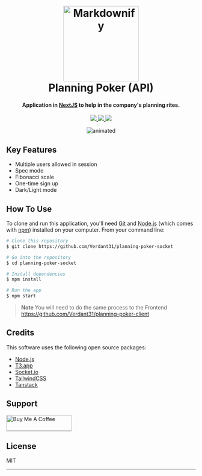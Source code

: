 
<h1 align="center">
  <br>
 <img src="https://github.com/Verdant31/planning-poker-socket/assets/71015476/4d15ad60-80fb-4a5a-b78d-681a13297ad1" alt="Markdownify" width="200">
  <br>
  Planning Poker (API)
  <br>
</h1>

<h4 align="center">Application in <a href="[http://electron.atom.io](https://nextjs.org/)" target="_blank">NextJS</a> to help in the company's planning rites.</h4>

<p align="center">
  <a href="https://www.linkedin.com/in/jo%C3%A3o-pedro-soares-piovesan-724235191/">
    <img src="https://img.shields.io/badge/LinkedIn-0077B5?style=for-the-badge&logo=linkedin&logoColor=white" />
  </a>
    <a href="https://mail.google.com/mail/u/0/?source=mailto&to=verdantxd@gmail.com&fs=1&tf=cm">
    <img src="https://img.shields.io/badge/Gmail-D14836?style=for-the-badge&logo=gmail&logoColor=white" />
  </a>
      <a href="https://medium.com/@verdantxd">
    <img src="https://img.shields.io/badge/Medium-12100E?style=for-the-badge&logo=medium&logoColor=white" />
  </a>
</p>

<p align="center">
  <img src="https://github.com/Verdant31/planning-poker-socket/assets/71015476/0e30652c-b1ab-4578-a3c8-fec3613a28ae" alt="animated" />
</p>

## Key Features

* Multiple users allowed in session
* Spec mode
* Fibonacci scale
* One-time sign up
* Dark/Light mode

## How To Use

To clone and run this application, you'll need [Git](https://git-scm.com) and [Node.js](https://nodejs.org/en/download/) (which comes with [npm](http://npmjs.com)) installed on your computer. From your command line:

```bash
# Clone this repository
$ git clone https://github.com/Verdant31/planning-poker-socket

# Go into the repository
$ cd planning-poker-socket

# Install dependencies
$ npm install

# Run the app
$ npm start
```

> **Note**
> You will need to do the same process to the Frontend https://github.com/Verdant31/planning-poker-client

## Credits

This software uses the following open source packages:

- [Node.js](https://nodejs.org/)
- [T3.app](https://create.t3.gg/)
- [Socket.io](https://socket.io/)
- [TailwindCSS](https://tailwindcss.com/)
- [Tanstack](https://tanstack.com/)


## Support

<a href="https://www.buymeacoffee.com/verdantxdL" target="_blank"><img src="https://www.buymeacoffee.com/assets/img/custom_images/purple_img.png" alt="Buy Me A Coffee" style="height: 41px !important;width: 174px !important;box-shadow: 0px 3px 2px 0px rgba(190, 190, 190, 0.5) !important;-webkit-box-shadow: 0px 3px 2px 0px rgba(190, 190, 190, 0.5) !important;" ></a>

## License

MIT

---
